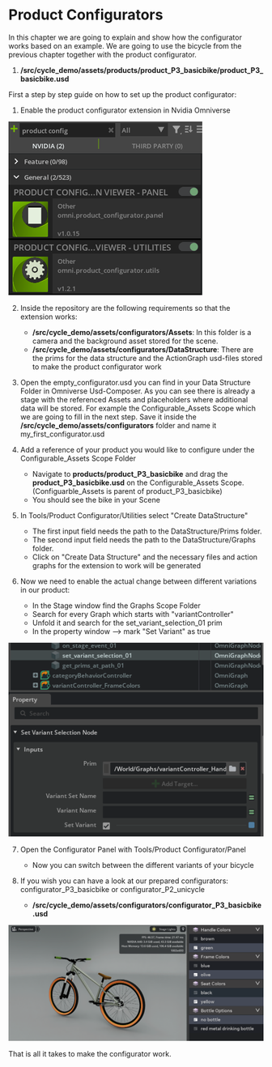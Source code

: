 # Product Configurators

In this chapter we are going to explain and show how the configurator works based on an example. We are going to use the bicycle from the previous chapter together with the product configurator. 

1. **/src/cycle_demo/assets/products/product_P3_basicbike/product_P3_basicbike.usd**

First a step by step guide on how to set up the product configurator:

1. Enable the product configurator extension in Nvidia Omniverse

![Product Configurator Extension](assets/imgs/product_config_extension.png)

2. Inside the repository are the following requirements so that the extension works:
    - **/src/cycle_demo/assets/configurators/Assets**: In this folder is a camera and the background asset stored for the scene.
    - **/src/cycle_demo/assets/configurators/DataStructure**: There are the prims for the data structure and the ActionGraph usd-files stored to make the product configurator work

3. Open the empty_configurator.usd  you can find in your Data Structure Folder in Omniverse Usd-Composer. As you can see there is already a stage with the referenced Assets and placeholders where additional data will be stored. For example the Configurable_Assets Scope which we are going to fill in the next step. Save it inside the **/src/cycle_demo/assets/configurators** folder and name it my_first_configurator.usd 

4. Add a reference of your product you would like to configure under the Configurable_Assets Scope Folder
    - Navigate to **products/product_P3_basicbike** and drag the **product_P3_basicbike.usd** on the Configurable_Assets Scope. (Configuarble_Assets is parent of product_P3_basicbike)
    - You should see the bike in your Scene

5. In Tools/Product Configurator/Utilities select "Create DataStructure"
    - The first input field needs the path to the DataStructure/Prims folder.
    - The second input field needs the path to the DataStructure/Graphs folder.
    - Click on "Create Data Structure" and the necessary files and action graphs for the extension to work will be generated

6.  Now we need to enable the actual change between different variations in our product:
    - In the Stage window find the Graphs Scope Folder
    - Search for every Graph which starts with "variantController"
    - Unfold it and search for the set_variant_selection_01 prim
    - In the property window --> mark "Set Variant" as true

![Set Variant](assets/imgs/setvariant.png)

7. Open the Configurator Panel with Tools/Product Configurator/Panel
    - Now you can switch between the different variants of your bicycle 

8. If you wish you can have a look at our prepared configurators: configurator_P3_basicbike or configurator_P2_unicycle
    - **/src/cycle_demo/assets/configurators/configurator_P3_basicbike.usd**

![Configurator Basicbike](assets/imgs/configurator_P3_basicbike.png)

That is all it takes to make the configurator work.